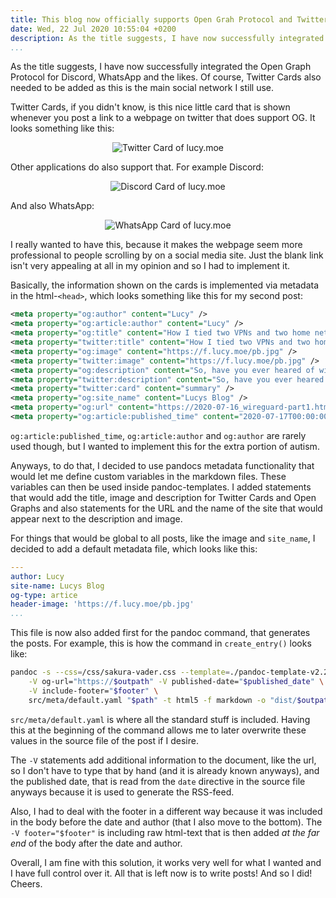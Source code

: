 ```yaml
---
title: This blog now officially supports Open Grah Protocol and Twitter Cards
date: Wed, 22 Jul 2020 10:55:04 +0200
description: As the title suggests, I have now successfully integrated the Open Graph Protocol for Discord, WhatsApp and the likes. Of course, Twitter Cards also needed to be added as this is the main social network I still use.
...
```


As the title suggests, I have now successfully integrated the Open Graph Protocol for Discord, WhatsApp and the likes.
Of course, Twitter Cards also needed to be added as this is the main social network I still use.

Twitter Cards, if you didn't know, is this nice little card that is shown whenever you post a link to a webpage on twitter that does support OG.
It looks something like this:

<div style="text-align:center"><img src="https://f.lucy.moe/m20V" alt="Twitter Card of lucy.moe"/></div>

Other applications do also support that.
For example Discord:

<div style="text-align:center"><img src="https://f.lucy.moe/3dWf" alt="Discord Card of lucy.moe"/></div>

And also WhatsApp:

<div style="text-align:center"><img src="https://f.lucy.moe/nH5t" alt="WhatsApp Card of lucy.moe"/></div>

I really wanted to have this, because it makes the webpage seem more professional to people scrolling by on a social media site.
Just the blank link isn't very appealing at all in my opinion and so I had to implement it.

Basically, the information shown on the cards is implemented via metadata in the html-`<head>`, which looks something like this for my second post:

```xml
<meta property="og:author" content="Lucy" />
<meta property="og:article:author" content="Lucy" />
<meta property="og:title" content="How I tied two VPNs and two home networks together to share files." />
<meta property="twitter:title" content="How I tied two VPNs and two home networks together to share files." />
<meta property="og:image" content="https://f.lucy.moe/pb.jpg" />
<meta property="twitter:image" content="https://f.lucy.moe/pb.jpg" />
<meta property="og:description" content="So, have you ever heared of wireguard? The VPN that everyone speaks of and that is rising fast because it is very fast and has very low latency. Essentially, it’s not even a VPN. All it is, is a very efficient and encrypted tunnel between two computers. It allows you to create a virtual network between any number of devices." />
<meta property="twitter:description" content="So, have you ever heared of wireguard? The VPN that everyone speaks of and that is rising fast because it is very fast and has very low latency. Essentially, it’s not even a VPN. All it is, is a very efficient and encrypted tunnel between two computers. It allows you to create a virtual network between any number of devices." />
<meta property="twitter:card" content="summary" />
<meta property="og:site_name" content="Lucys Blog" />
<meta property="og:url" content="https://2020-07-16_wireguard-part1.html" />
<meta property="og:article:published_time" content="2020-07-17T00:00:00+02:00" />
```

`og:article:published_time`, `og:article:author` and `og:author` are rarely used though, but I wanted to implement this for the extra portion of autism.

Anyways, to do that, I decided to use pandocs metadata functionality that would let me define custom variables in the markdown files. 
These variables can then be used inside pandoc-templates.
I added statements that would add the title, image and description for Twitter Cards and Open Graphs and also statements for the URL 
and the name of the site that would appear next to the description and image.

For things that would be global to all posts, like the image and `site_name`, I decided to add a default metadata file, which looks like this:

```yaml
---
author: Lucy
site-name: Lucys Blog
og-type: artice
header-image: 'https://f.lucy.moe/pb.jpg'
...
```
This file is now also added first for the pandoc command, that generates the posts.
For example, this is how the command in `create_entry()` looks like:

```bash
pandoc -s --css=/css/sakura-vader.css --template=./pandoc-template-v2.2.1.html5 \
    -V og-url="https://$outpath" -V published-date="$published_date" \
    -V include-footer="$footer" \
    src/meta/default.yaml "$path" -t html5 -f markdown -o "dist/$outpath"
```

`src/meta/default.yaml` is where all the standard stuff is included. 
Having this at the beginning of the command allows me to later overwrite these values in the source file of the post if I desire.

The `-V` statements add additional information to the document, like the url, so I don't have to type that by hand (and it is already known anyways),
and the published date, that is read from the `date` directive in the source file anyways because it is used to generate the RSS-feed.

Also, I had to deal with the footer in a different way because it was included in the body before the date and author (that I also move to the bottom).
The `-V footer="$footer"` is including raw html-text that is then added *at the far end* of the body after the date and author.

Overall, I am fine with this solution, it works very well for what I wanted and I have full control over it.
All that is left now is to write posts!
And so I did!
Cheers.
